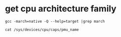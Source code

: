 # get cpu architecture family

`gcc -march=native -Q --help=target |grep march`

`cat /sys/devices/cpu/caps/pmu_name`
